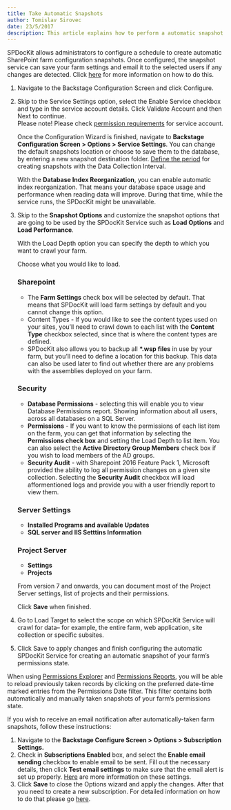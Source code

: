 ```yaml
---
title: Take Automatic Snapshots
author: Tomislav Sirovec
date: 23/5/2017
description: This article explains how to perform a automatic snapshot (using a service account) in SPDocKit.
---
```


SPDocKit allows administrators to configure a schedule to create automatic SharePoint farm configuration snapshots. Once configured, the snapshot service can save your farm settings and email it to the selected users if any changes are detected. Click [here](#internal/how-to/subscriptions-and-alerts/create-new-subscription/) for more information on how to do this.

1. Navigate to the Backstage Configuration Screen and click Configure.

1. Skip to the Service Settings option, select the Enable Service checkbox and type in the service account details. Click Validate Account and then Next to continue.  
Please note! Please check [permission requirements](#internal/requirements/user-permissions-requirements) for service account.  

   Once the Configuration Wizard is finished, navigate to __Backstage Configuration Screen > Options > Service Settings__. You can change the default snapshots location  or choose to save them to the database, by entering a new snapshot destination folder. [Define the period](#internal/get-to-know-spdockit/backstage-screen/options-wizard) for creating snapshots with the Data Collection Interval.

   With the __Database Index Reorganization__, you can enable automatic index reorganization. That means your database space usage and performance when reading data will improve. During that time, while the service runs, the SPDocKit might be unavailable.

1. Skip to the __Snapshot Options__ and customize the snapshot options that are going to be used by the SPDocKit Service such as __Load Options__ and __Load Performance__.  

    With the Load Depth option you can specify the depth to which you want to crawl your farm.

   Choose what you would like to load.
    

   ### Sharepoint  
   * The __Farm Settings__ check box will be selected by default. That means that SPDocKit will load farm settings by default and you cannot change this option. 
   * Content Types - If you would like to see the content types used on your sites, you’ll need to crawl down to each list with the __Content Type__ checkbox selected, since that is where the content types are defined.
    * SPDocKit also allows you to backup all __*.wsp files__ in use by your farm, but you’ll need to define a location for this backup. This data can also be used later to find out whether there are any problems with the assemblies deployed on your farm.

   ### Security  
   * __Database Permissions__ - selecting this will enable you to view Database Permissions report. Showing information about all users, across all databases on a SQL Server. 
   * __Permissions__ - If you want to know the permissions of each list item on the farm, you can get that information by selecting the __Permissions check box__ and setting the Load Depth to list item. You can also select the __Active Directory Group Members__ check box if you wish to load members of the AD groups. 
   * __Security Audit__ - with Sharepoint 2016 Feature Pack 1, Microsoft provided the ability to log all permission changes on a given site collection. Selecting the __Security Audit__ checkbox will load afformentioned logs and provide you with a user friendly report to view them.

   ### Server Settings  
   * __Installed Programs and available Updates__
   * __SQL server and IIS Setttins Information__

   ### Project Server  
   * __Settings__
   * __Projects__  
   
   From version 7 and onwards, you can document most of the Project Server settings, list of projects and their permissions.  

   Click __Save__ when finished.

1. Go to Load Target to select the scope on which SPDocKit Service will crawl for data– for example, the entire farm, web application, site collection or specific subsites.

1. Click Save to apply changes and finish configuring the automatic SPDocKit Service for creating an automatic snapshot of your farm’s permissions state.

When using [Permissions Explorer](#internal/get-to-know-spdockit/permissions-explorer-screen) and [Permissions Reports](#internal/get-to-know-spdockit/permissions-reports-screen), you will be able to reload previously taken records by clicking on the preferred date-time marked entries from the Permissions Date filter. This filter contains both automatically and manually taken snapshots of your farm’s permissions state.

If you wish to receive an email notification after automatically-taken farm snapshots, follow these instructions:

1. Navigate to the __Backstage Configure Screen > Options > Subscription Settings.__
1. Check in __Subscriptions Enabled__ box, and select the __Enable email sending__ checkbox to enable email to be sent. Fill out the necessary details, then click __Test email settings__ to make sure that the email alert is set up properly. [Here](#internal/get-to-know-spdockit/backstage-screen/options-wizard#subscription-settings) are more information on these settings.
3. Click __Save__ to close the Options wizard and apply the changes.
After that you need to create a new subscription. For detailed information on how to do that please go [here](#internal/how-to/subscriptions-and-alerts/create-new-subscription/).
